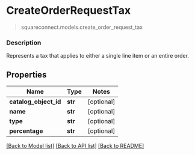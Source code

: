 # CreateOrderRequestTax
> squareconnect.models.create_order_request_tax

### Description

Represents a tax that applies to either a single line item or an entire order.

## Properties
Name | Type | Notes
------------ | ------------- | -------------
**catalog_object_id** | **str** | [optional] 
**name** | **str** | [optional] 
**type** | **str** | [optional] 
**percentage** | **str** | [optional] 

[[Back to Model list]](../README.md#documentation-for-models) [[Back to API list]](../README.md#documentation-for-api-endpoints) [[Back to README]](../README.md)


